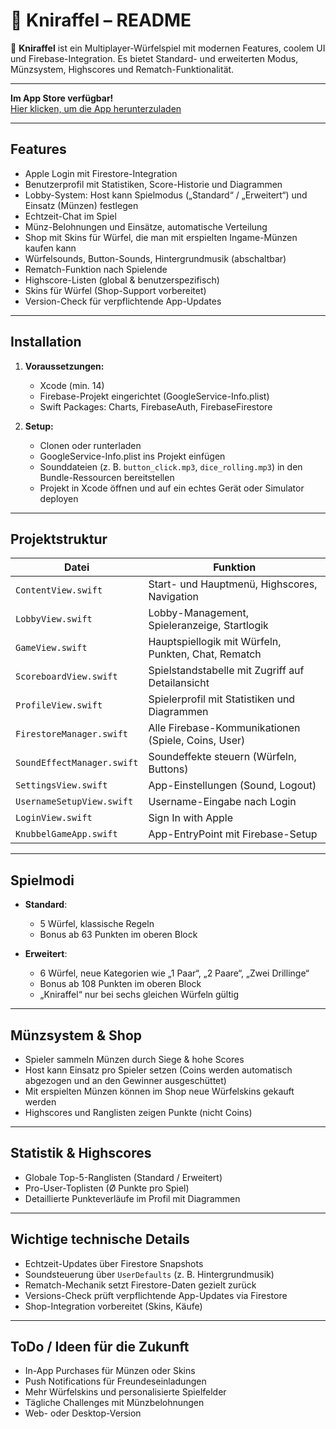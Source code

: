 
# 🦒 Kniraffel – README

🎲 **Kniraffel** ist ein Multiplayer-Würfelspiel mit modernen Features, coolem UI und Firebase-Integration. Es bietet Standard- und erweiterten Modus, Münzsystem, Highscores und Rematch-Funktionalität.

---
**Im App Store verfügbar!**  
[Hier klicken, um die App herunterzuladen](https://apps.apple.com/de/app/kniraffel/id6746126607?l=en-GB)

---

##  Features

- Apple Login mit Firestore-Integration  
- Benutzerprofil mit Statistiken, Score-Historie und Diagrammen  
- Lobby-System: Host kann Spielmodus („Standard“ / „Erweitert“) und Einsatz (Münzen) festlegen  
- Echtzeit-Chat im Spiel  
- Münz-Belohnungen und Einsätze, automatische Verteilung
- Shop mit Skins für Würfel, die man mit erspielten Ingame-Münzen kaufen kann
- Würfelsounds, Button-Sounds, Hintergrundmusik (abschaltbar)  
- Rematch-Funktion nach Spielende  
- Highscore-Listen (global & benutzerspezifisch)  
- Skins für Würfel (Shop-Support vorbereitet)  
- Version-Check für verpflichtende App-Updates

---

## Installation

1. **Voraussetzungen:**
   - Xcode (min. 14)
   - Firebase-Projekt eingerichtet (GoogleService-Info.plist)
   - Swift Packages: Charts, FirebaseAuth, FirebaseFirestore

2. **Setup:**
   - Clonen oder runterladen
   - GoogleService-Info.plist ins Projekt einfügen
   - Sounddateien (z. B. `button_click.mp3`, `dice_rolling.mp3`) in den Bundle-Ressourcen bereitstellen
   - Projekt in Xcode öffnen und auf ein echtes Gerät oder Simulator deployen

---

## Projektstruktur

| Datei                      | Funktion                                             |
|----------------------------|------------------------------------------------------|
| `ContentView.swift`         | Start- und Hauptmenü, Highscores, Navigation         |
| `LobbyView.swift`           | Lobby-Management, Spieleranzeige, Startlogik         |
| `GameView.swift`           | Hauptspiellogik mit Würfeln, Punkten, Chat, Rematch  |
| `ScoreboardView.swift`      | Spielstandstabelle mit Zugriff auf Detailansicht     |
| `ProfileView.swift`         | Spielerprofil mit Statistiken und Diagrammen         |
| `FirestoreManager.swift`    | Alle Firebase-Kommunikationen (Spiele, Coins, User) |
| `SoundEffectManager.swift`  | Soundeffekte steuern (Würfeln, Buttons)             |
| `SettingsView.swift`        | App-Einstellungen (Sound, Logout)                   |
| `UsernameSetupView.swift`   | Username-Eingabe nach Login                         |
| `LoginView.swift`           | Sign In with Apple                                 |
| `KnubbelGameApp.swift`      | App-EntryPoint mit Firebase-Setup                   |

---

##  Spielmodi

- **Standard**:
  - 5 Würfel, klassische Regeln
  - Bonus ab 63 Punkten im oberen Block

- **Erweitert**:
  - 6 Würfel, neue Kategorien wie „1 Paar“, „2 Paare“, „Zwei Drillinge“
  - Bonus ab 108 Punkten im oberen Block
  - „Kniraffel“ nur bei sechs gleichen Würfeln gültig

---

##  Münzsystem & Shop

- Spieler sammeln Münzen durch Siege & hohe Scores
- Host kann Einsatz pro Spieler setzen (Coins werden automatisch abgezogen und an den Gewinner ausgeschüttet)
- Mit erspielten Münzen können im Shop neue Würfelskins gekauft werden
- Highscores und Ranglisten zeigen Punkte (nicht Coins)


---

## Statistik & Highscores

- Globale Top-5-Ranglisten (Standard / Erweitert)
- Pro-User-Toplisten (Ø Punkte pro Spiel)
- Detaillierte Punkteverläufe im Profil mit Diagrammen

---

## Wichtige technische Details

- Echtzeit-Updates über Firestore Snapshots
- Soundsteuerung über `UserDefaults` (z. B. Hintergrundmusik)
- Rematch-Mechanik setzt Firestore-Daten gezielt zurück
- Versions-Check prüft verpflichtende App-Updates via Firestore
- Shop-Integration vorbereitet (Skins, Käufe)

---

##  ToDo / Ideen für die Zukunft

- In-App Purchases für Münzen oder Skins
- Push Notifications für Freundeseinladungen
- Mehr Würfelskins und personalisierte Spielfelder
- Tägliche Challenges mit Münzbelohnungen
- Web- oder Desktop-Version


